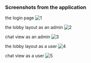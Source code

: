 ### **Screenshots from the application**
the login page
![1](https://github.com/user-attachments/assets/7bba499b-afe3-4add-9876-d223b2a907a3)

the lobby layout as an admin
![2](https://github.com/user-attachments/assets/c74758cc-db29-4317-8e19-b64ad1236a7b)

chat view as an admin
![3](https://github.com/user-attachments/assets/c37fafb8-fff0-4409-bb9b-a9d4807202a6)


the lobby layout as a user 
![4](https://github.com/user-attachments/assets/fcbd0f0b-6d62-4e01-92ff-b29eefb708e6)

chat view as a user
![5](https://github.com/user-attachments/assets/101e748b-7a99-4c8c-be64-e7c78df4d6f8)
